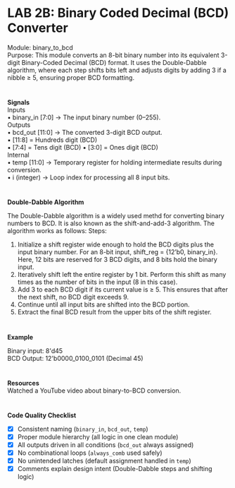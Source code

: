 # LAB 2B: Binary Coded Decimal (BCD) Converter 

Module: binary_to_bcd  
Purpose: This module converts an 8-bit binary number into its equivalent 3-digit Binary-Coded Decimal (BCD) format. 
It uses the Double-Dabble algorithm, where each step shifts bits left and adjusts digits by adding 3 if a nibble ≥ 5, ensuring proper BCD formatting. 
#
**Signals**  
Inputs   
•	binary_in [7:0] → The input binary number (0–255).   
Outputs   
•	bcd_out [11:0] → The converted 3-digit BCD output.   
▪	[11:8] = Hundreds digit (BCD)   
▪	[7:4] = Tens digit (BCD) ▪ [3:0] = Ones digit (BCD)   
Internal  
•	temp [11:0] → Temporary register for holding intermediate results during conversion.   
•	i (integer) → Loop index for processing all 8 input bits.   
#

**Double-Dabble Algorithm** 

The Double-Dabble algorithm is a widely used methd for converting binary numbers to BCD. It is also known as the shift-and-add-3 algorithm. The algorithm works as follows: 
Steps: 
1.	Initialize a shift register wide enough to hold the BCD digits plus the input binary number. For an 8-bit input, shift_reg = {12’b0, binary_in}. Here, 12 bits are reserved for 3 BCD digits, and 8 bits hold the binary input. 
2.	Iteratively shift left the entire register by 1 bit. Perform this shift as many times as the number of bits in the input (8 in this case). 
3.	Add 3 to each BCD digit if its current value is ≥ 5. This ensures that after the next shift, no BCD digit exceeds 9. 
4.	Continue until all input bits are shifted into the BCD portion. 
5.	Extract the final BCD result from the upper bits of the shift register. 

#
**Example**

Binary input: 8'd45      
BCD Output: 12'b0000_0100_0101 (Decimal 45)  

#
**Resources**  
Watched a YouTube video about binary-to-BCD conversion.
#
**Code Quality Checklist**

- [x] Consistent naming (`binary_in`, `bcd_out`, `temp`)  
- [x] Proper module hierarchy (all logic in one clean module)  
- [x] All outputs driven in all conditions (`bcd_out` always assigned)  
- [x] No combinational loops (`always_comb` used safely)  
- [x] No unintended latches (default assignment handled in `temp`)  
- [x] Comments explain design intent (Double-Dabble steps and shifting logic)  
